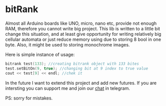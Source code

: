 # bitRank

Almost all Arduino boards like UNO, micro, nano etc, provide not enough RAM, therefore you cannot write big project. This lib is written to a little bit change this situation, and at least give opportunity for writing relatively big cellular automata or just reduce memory using due to storing 8 bool in one byte. Also, it might be used to storing monochrome images.

Here is simple instance of usage:

```c++
bitrank test(133); //creating bitrank object with 133 bites 
test.setBitOn(9, true); //changing bit at 9 index to true value
cout << test[9] << endl; //chek it

```

In the future I want to extend this project and add new futures. If you are intersting you can support me and join our [chat]( https://t.me/fulcanellydev) in telegram.

PS: sorry for mistakes.

